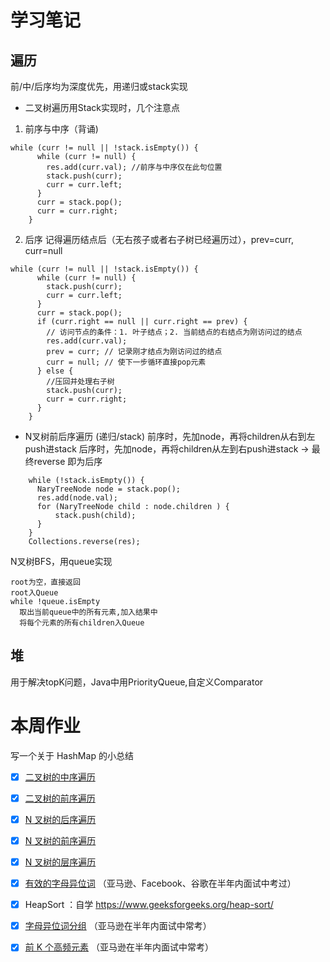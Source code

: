 # 学习笔记
## 遍历
前/中/后序均为深度优先，用递归或stack实现
- 二叉树遍历用Stack实现时，几个注意点
1. 前序与中序（背诵)
```
while (curr != null || !stack.isEmpty()) {
      while (curr != null) {
        res.add(curr.val); //前序与中序仅在此句位置
        stack.push(curr);
        curr = curr.left;
      }
      curr = stack.pop();
      curr = curr.right;
    }
```

2. 后序
记得遍历结点后（无右孩子或者右子树已经遍历过），prev=curr, curr=null
```
while (curr != null || !stack.isEmpty()) {
      while (curr != null) {
        stack.push(curr);
        curr = curr.left;
      }
      curr = stack.pop();
      if (curr.right == null || curr.right == prev) {
        // 访问节点的条件：1. 叶子结点；2. 当前结点的右结点为刚访问过的结点
        res.add(curr.val);
        prev = curr; // 记录刚才结点为刚访问过的结点
        curr = null; // 使下一步循环直接pop元素
      } else {
        //压回并处理右子树
        stack.push(curr);
        curr = curr.right;
      }
    }
```
- N叉树前后序遍历 (递归/stack)
前序时，先加node，再将children从右到左push进stack
后序时，先加node，再将children从左到右push进stack -> 最终reverse 即为后序

```
    while (!stack.isEmpty()) {
      NaryTreeNode node = stack.pop();
      res.add(node.val);
      for (NaryTreeNode child : node.children ) {
          stack.push(child);
      }
    }
    Collections.reverse(res);
```
N叉树BFS，用queue实现

```
root为空，直接返回
root入Queue
while !queue.isEmpty
  取出当前queue中的所有元素,加入结果中
  将每个元素的所有children入Queue
```
## 堆
用于解决topK问题，Java中用PriorityQueue,自定义Comparator
# 本周作业
写一个关于 HashMap 的小总结
- [x] [二叉树的中序遍历](https://leetcode-cn.com/problems/binary-tree-inorder-traversal)
- [x] [二叉树的前序遍历](https://leetcode-cn.com/problems/binary-tree-preorder-traversal/)
- [x] [N 叉树的后序遍历](https://leetcode-cn.com/problems/n-ary-tree-postorder-traversal/)
- [x] [N 叉树的前序遍历](https://leetcode-cn.com/problems/n-ary-tree-preorder-traversal/description/)
- [x] [N 叉树的层序遍历](https://leetcode-cn.com/problems/n-ary-tree-level-order-traversal/)
- [x] [有效的字母异位词](https://leetcode-cn.com/problems/valid-anagram/description/) （亚马逊、Facebook、谷歌在半年内面试中考过）
- [x] HeapSort ：自学 https://www.geeksforgeeks.org/heap-sort/
- [x] [字母异位词分组](https://leetcode-cn.com/problems/group-anagrams/) （亚马逊在半年内面试中常考）
- [x] [前 K 个高频元素](https://leetcode-cn.com/problems/top-k-frequent-elements/) （亚马逊在半年内面试中常考）

